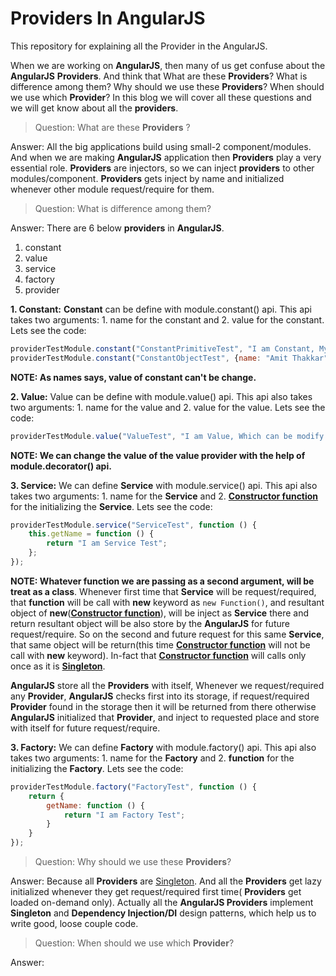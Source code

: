 Providers In AngularJS
======================

This repository for explaining all the Provider in the AngularJS.

When we are working on **AngularJS**, then many of us get confuse about the **AngularJS** **Providers**. And think that What are these **Providers**? What is difference among them? Why should we use these **Providers**? When should we use which **Provider**? In this blog we will cover all these questions and we will get know about all the **providers**.

> Question: What are these **Providers** ?

Answer: All the big applications build using small-2 component/modules. And when we are making **AngularJS** application then **Providers** play a very essential role. **Providers** are injectors, so we can inject **providers** to other modules/component. **Providers** gets inject by name and initialized whenever other module request/require for them.

> Question: What is difference among them?

Answer: There are 6 below **providers** in **AngularJS**.

1. constant
2. value
3. service
4. factory
5. provider

**1. Constant:** **Constant** can be define with module.constant() api. This api takes two arguments: 1. name for the constant and 2. value for the constant. Lets see the code:

```JavaScript
providerTestModule.constant("ConstantPrimitiveTest", "I am Constant, My value can't be change.");
providerTestModule.constant("ConstantObjectTest", {name: "Amit Thakkar", age: 23});
```

**NOTE: As names says, value of constant can't be change.**

**2. Value:** Value can be define with module.value() api. This api also takes two arguments: 1. name for the value and 2. value for the value. Lets see the code:

```JavaScript
providerTestModule.value("ValueTest", "I am Value, Which can be modify.");
```

**NOTE: We can change the value of the value provider with the help of module.decorator() api.**

**3. Service:** We can define **Service** with module.service() api. This api also takes two arguments: 1. name for the **Service** and 2. [**Constructor function**](http://codechutney.in/blog/javascript/constructor-pattern/) for the initializing the **Service**. Lets see the code:

```JavaScript
providerTestModule.service("ServiceTest", function () {
    this.getName = function () {
        return "I am Service Test";
    };
});
```

**NOTE: Whatever function we are passing as a second argument, will be treat as a class**.
Whenever first time that **Service** will be request/required, that **function** will be call with **new** keyword as ```new Function()```, and resultant object of **new**([**Constructor function**](http://codechutney.in/blog/javascript/constructor-pattern/)), will be inject as **Service** there and return resultant object will be also store by the **AngularJS** for future request/require. So on the second and future request for this same **Service**, that same object will be return(this time [**Constructor function**](http://codechutney.in/blog/javascript/constructor-pattern/) will not be call with **new** keyword). In-fact that [**Constructor function**](http://codechutney.in/blog/javascript/constructor-pattern/) will calls only once as it is [**Singleton**](http://codechutney.in/blog/nodejs/singleton-pattern-with-javascript/).

**AngularJS** store all the **Providers** with itself, Whenever we request/required any **Provider**, **AngularJS** checks first into its storage, if request/required **Provider** found in the storage then it will be returned from there otherwise **AngularJS** initialized that **Provider**, and inject to requested place and store with itself for future request/require.

**3. Factory:** We can define **Factory** with module.factory() api. This api also takes two arguments: 1. name for the **Factory** and 2. **function** for the initializing the **Factory**. Lets see the code:

```JavaScript
providerTestModule.factory("FactoryTest", function () {
    return {
        getName: function () {
            return "I am Factory Test";
        }
    }
});
```



> Question: Why should we use these **Providers**?

Answer: Because all **Providers** are [Singleton](http://codechutney.in/blog/nodejs/singleton-pattern-with-javascript/). And all the **Providers** get lazy initialized whenever they get request/required first time( **Providers** get loaded on-demand only). Actually all the **AngularJS Providers** implement **Singleton** and **Dependency Injection/DI** design patterns, which help us to write good, loose couple code.

> Question: When should we use which **Provider**?

Answer: